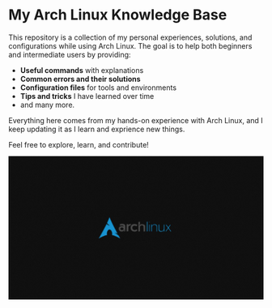 # My Arch Linux Knowledge Base

This repository is a collection of my personal experiences, solutions, and configurations while using Arch Linux. The goal is to help both beginners and intermediate users by providing:

- **Useful commands** with explanations
- **Common errors and their solutions**
- **Configuration files** for tools and environments
- **Tips and tricks** I have learned over time
- and many more.

Everything here comes from my hands-on experience with Arch Linux, and I keep updating it as I learn and exprience new things.  

Feel free to explore, learn, and contribute!

![Arch Linux](Assists/662366-arch-linux-1366x768-resolution-hd-4k-wallpaper-image-background-photo-and-picture.jpg)

